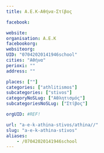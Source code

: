 ```yaml
---
title: Α.Ε.Κ-Αθήνα-Στίβος

facebook:

website:
organisation: Α.Ε.Κ
facebookorg:
websiteorg:
UID: "07042020141946school"
cities: "Αθήνα"
perioxi: ""
address: ""

places: [""]
categories: ["athlitismos"]
subcategories: ["stivos"]
categoryNoSLug: ["Αθλητισμός"]
subcategoriesNoSLug: ["Στίβος"]

orgUID: #REF!

url: "a-e-k-athina-stivos/athina//"
slug: "a-e-k-athina-stivos"
aliases:
    - /07042020141946school
---
```





